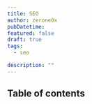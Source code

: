 ```yaml
---
title: SEO
author: zerone0x
pubDatetime:
featured: false
draft: true
tags:
  - seo

description: ""
---
```


## Table of contents
